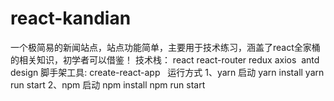 # react-kandian
一个极简易的新闻站点，站点功能简单，主要用于技术练习，涵盖了react全家桶的相关知识，初学者可以借鉴！
技术栈：
react
react-router
redux
axios 
antd design
脚手架工具:
create-react-app
 
运行方式
1、yarn 启动
  yarn install
  yarn run start
2、npm 启动
  npm install
  npm run start
